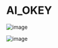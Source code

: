# AI_OKEY

![image](https://github.com/Nicholandn22/AI_OKEY/assets/117884361/297491cb-7e06-4fd7-987b-a4a6cfad13c1)


![image](https://github.com/Nicholandn22/AI_OKEY/assets/117884361/08721dff-fd3f-474a-8851-0fe288f6f87c)
